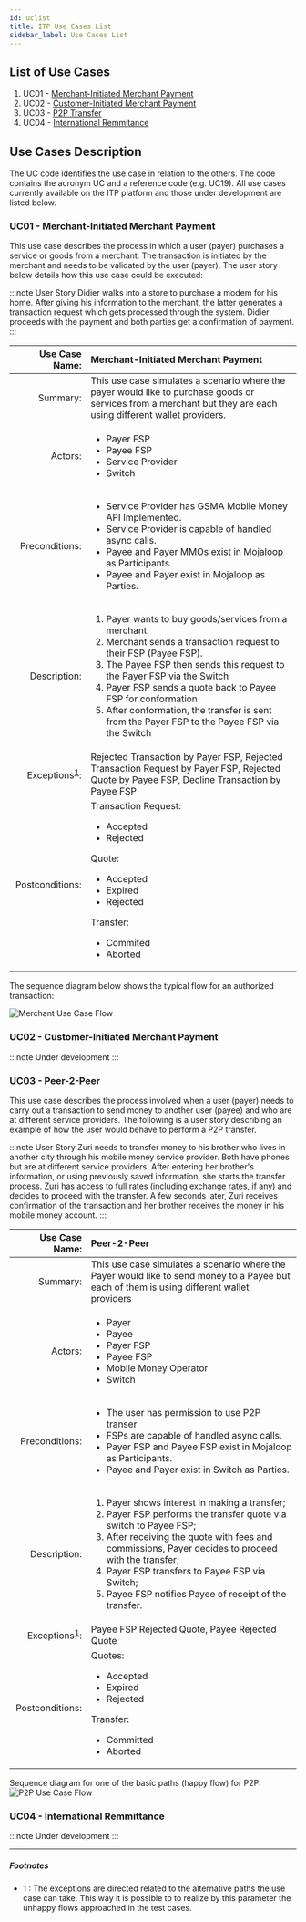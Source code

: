 ```yaml
---
id: uclist
title: ITP Use Cases List
sidebar_label: Use Cases List
---
```


## List of Use Cases <a name="uc"></a>

1. UC01 - [Merchant-Initiated Merchant Payment](#mimp)
2. UC02 - [Customer-Initiated Merchant Payment](#cimp)
3. UC03 - [P2P Transfer](#p2p)
4. UC04 - [International Remmitance](#ir)

## Use Cases Description <a name="ucdescription"></a>

The UC code identifies the use case in relation to the others. The code contains
the acronym UC and a reference code (e.g. UC19). All use cases currently
available on the ITP platform and those under development are listed below.

### UC01 - Merchant-Initiated Merchant Payment <a name="mimp"></a>

This use case describes the process in which a user (payer) purchases a service
or goods from a merchant. The transaction is initiated by the merchant and needs
to be validated by the user (payer). The user story below details how this use
case could be executed:

:::note User Story Didier walks into a store to purchase a modem for his home.
After giving his information to the merchant, the latter generates a transaction
request which gets processed through the system. Didier proceeds with the
payment and both parties get a confirmation of payment. :::

|                         Use Case Name: | Merchant-Initiated Merchant Payment                                                                                                                                                                                                                                                                                                                                                                        |
| -------------------------------------: | :--------------------------------------------------------------------------------------------------------------------------------------------------------------------------------------------------------------------------------------------------------------------------------------------------------------------------------------------------------------------------------------------------------- |
|                               Summary: | This use case simulates a scenario where the payer would like to purchase goods or services from a merchant but they are each using different wallet providers.                                                                                                                                                                                                                                            |
|                                Actors: | <ul><li>Payer FSP</li><li>Payee FSP</li><li>Service Provider</li><li>Switch</li></ul>                                                                                                                                                                                                                                                                                                                      |
|                         Preconditions: | <ul><li> Service Provider has GSMA Mobile Money API Implemented. </li><li> Service Provider is capable of handled async calls.</li><li> Payee and Payer MMOs exist in Mojaloop as Participants.</li> <li> Payee and Payer exist in Mojaloop as Parties. </li></ul>                                                                                                                                         |
|                           Description: | <ol><li> Payer wants to buy goods/services from a merchant. </li><li> Merchant sends a transaction request to their FSP (Payee FSP). </li><li> The Payee FSP then sends this request to the Payer FSP via the Switch </li><li> Payer FSP sends a quote back to Payee FSP for conformation </li><li> After conformation, the transfer is sent from the Payer FSP to the Payee FSP via the Switch </li></ol> |
| Exceptions<sup>[1](#exceptions)</sup>: | Rejected Transaction by Payer FSP, Rejected Transaction Request by Payer FSP, Rejected Quote by Payee FSP, Decline Transaction by Payee FSP                                                                                                                                                                                                                                                                |
|                        Postconditions: | Transaction Request: <ul><li>Accepted</li><li>Rejected</li></ul> Quote: <ul><li>Accepted</li><li>Expired</li><li>Rejected</li></ul> Transfer: <ul><li>Commited</li><li>Aborted</li></ul>                                                                                                                                                                                                                   |

The sequence diagram below shows the typical flow for an authorized transaction:

![Merchant Use Case Flow](/img/ucmp.svg)

### UC02 - Customer-Initiated Merchant Payment <a name="cimp"></a>

:::note Under development :::

### UC03 - Peer-2-Peer <a name="p2p"></a>

This use case describes the process involved when a user (payer) needs to carry
out a transaction to send money to another user (payee) and who are at different
service providers. The following is a user story describing an example of how
the user would behave to perform a P2P transfer.

:::note User Story Zuri needs to transfer money to his brother who lives in
another city through his mobile money service provider. Both have phones but are
at different service providers. After entering her brother's information, or
using previously saved information, she starts the transfer process. Zuri has
access to full rates (including exchange rates, if any) and decides to proceed
with the transfer. A few seconds later, Zuri receives confirmation of the
transaction and her brother receives the money in his mobile money account. :::

|                         Use Case Name: | Peer-2-Peer                                                                                                                                                                                                                                                                                                                                                    |
| -------------------------------------: | :------------------------------------------------------------------------------------------------------------------------------------------------------------------------------------------------------------------------------------------------------------------------------------------------------------------------------------------------------------- |
|                               Summary: | This use case simulates a scenario where the Payer would like to send money to a Payee but each of them is using different wallet providers                                                                                                                                                                                                                    |
|                                Actors: | <ul><li>Payer</li><li>Payee</li><li>Payer FSP</li><li>Payee FSP</li><li>Mobile Money Operator</li><li>Switch</li></ul>                                                                                                                                                                                                                                         |
|                         Preconditions: | <ul><li>The user has permission to use P2P transer</li><li>FSPs are capable of handled async calls.</li><li>Payer FSP and Payee FSP exist in Mojaloop as Participants.</li><li>Payee and Payer exist in Switch as Parties.</li></ul>                                                                                                                           |
|                           Description: | <ol><li>Payer shows interest in making a transfer;</li><li>Payer FSP performs the transfer quote via switch to Payee FSP;</li><li>After receiving the quote with fees and commissions, Payer decides to proceed with the transfer;</li><li>Payer FSP transfers to Payee FSP via Switch;</li><li>Payee FSP notifies Payee of receipt of the transfer.</li></ol> |
| Exceptions<sup>[1](#exceptions)</sup>: | Payee FSP Rejected Quote, Payee Rejected Quote                                                                                                                                                                                                                                                                                                                 |
|                        Postconditions: | Quotes:<ul><li>Accepted</li><li>Expired</li><li>Rejected</li></ul>Transfer:<ul><li>Committed</li><li>Aborted</li></ul>                                                                                                                                                                                                                                         |

Sequence diagram for one of the basic paths (happy flow) for P2P:
![P2P Use Case Flow](/img/ucp2p.svg)

### UC04 - International Remmittance <a name="ir"></a>

:::note Under development :::

---

##### Footnotes

- <a name="exceptions">1 </a>: The exceptions are directed related to the
  alternative paths the use case can take. This way it is possible to to realize
  by this parameter the unhappy flows approached in the test cases.

